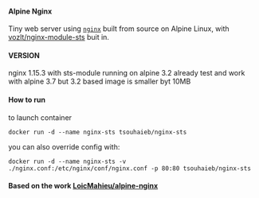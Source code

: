 #### Alpine Nginx

Tiny web server using [`nginx`](http://nginx.org/) built from source on Alpine Linux, with [vozlt/nginx-module-sts](https://github.com/vozlt/nginx-module-sts) buit in.

#### VERSION

nginx 1.15.3 with sts-module running on alpine 3.2
already test and work with alpine 3.7 but 3.2 based image is smaller byt 10MB

#### How to run

to launch container
```SH
docker run -d --name nginx-sts tsouhaieb/nginx-sts
```

you can also override config with:
```SH
docker run -d --name nginx-sts -v ./nginx.conf:/etc/nginx/conf/nginx.conf -p 80:80 tsouhaieb/nginx-sts
```




#### Based on the work [LoicMahieu/alpine-nginx](https://github.com/LoicMahieu/alpine-nginx)
